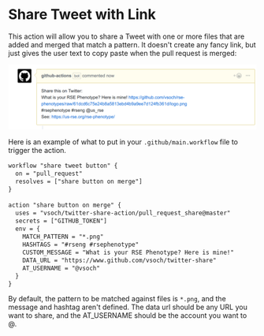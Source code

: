 # Share Tweet with Link

This action will allow you to share a Tweet with one or more files
that are added and merged that match a pattern. It doesn't create any fancy 
link, but just gives the user text to copy paste when the pull request
is merged:

![img/example.png](img/example.png)

Here is an example of what to put in your `.github/main.workflow` file to
trigger the action.

```
workflow "share tweet button" {
  on = "pull_request"
  resolves = ["share button on merge"]
}

action "share button on merge" {
  uses = "vsoch/twitter-share-action/pull_request_share@master"
  secrets = ["GITHUB_TOKEN"]
  env = {
    MATCH_PATTERN = "*.png"
    HASHTAGS = "#rseng #rsephenotype"
    CUSTOM_MESSAGE = "What is your RSE Phenotype? Here is mine!"
    DATA_URL = "https://www.github.com/vsoch/twitter-share"
    AT_USERNAME = "@vsoch"
  }
}
```

By default, the pattern to be matched against files is `*.png`, and
the message and hashtag aren't defined. The data url should be any URL you want
to share, and the AT_USERNAME should be the account you want to @.
